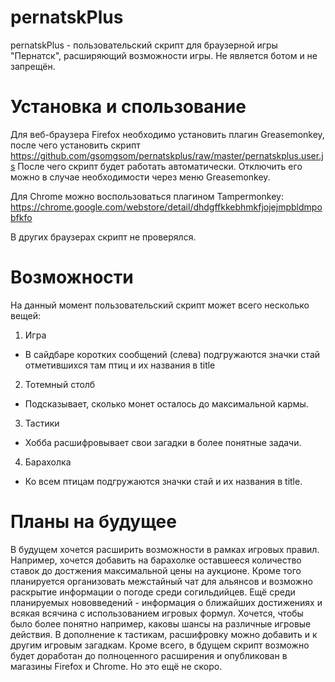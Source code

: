 # pernatskPlus
pernatskPlus - пользовательский скрипт для браузерной игры "Пернатск", расширяющий возможности игры. Не является ботом и не запрещён.

# Установка и спользование
Для веб-браузера Firefox необходимо установить плагин Greasemonkey, после чего установить скрипт
https://github.com/gsomgsom/pernatskplus/raw/master/pernatskplus.user.js
После чего скрипт будет работать автоматически. Отключить его можно в случае необходимости через меню Greasemonkey.

Для Chrome можно воспользоваться плагином Tampermonkey:
https://chrome.google.com/webstore/detail/dhdgffkkebhmkfjojejmpbldmpobfkfo

В других браузерах скрипт не проверялся.

# Возможности
На данный момент пользовательский скрипт может всего несколько вещей:

1. Игра
  - В сайдбаре коротких сообщений (слева) подгружаются значки стай отметившихся там птиц и их названия в title

2. Тотемный столб
  - Подсказывает, сколько монет осталось до максимальной кармы.

3. Тастики
  - Хобба расшифровывает свои загадки в более понятные задачи.
  
4. Барахолка 
  - Ко всем птицам подгружаются значки стай и их названия в title.

# Планы на будущее
В будущем хочется расширить возможности в рамках игровых правил. Например, хочется добавить на барахолке оставшееся количество
ставок до достжения максимальной цены на аукционе.
Кроме того планируется организовать межстайный чат для альянсов и возможно раскрытие информации о погоде среди согильдийцев.
Ещё среди планируемых нововведений - информация о ближайших достижениях и всякая всячина с использованием игровых формул.
Хочется, чтобы было более понятно например, каковы шансы на различные игровые действия.
В дополнение к тастикам, расшифровку можно добавить и к другим игровым загадкам.
Кроме всего, в бдущем скрипт возможно будет доработан до полноценного расширения и опубликован в магазины Firefox и Chrome. Но это ещё не скоро.
